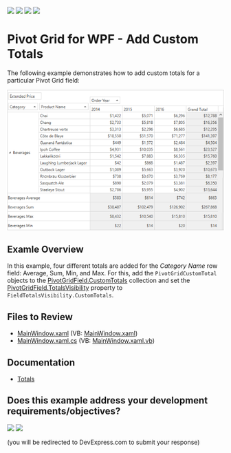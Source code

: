 <!-- default badges list -->
![](https://img.shields.io/endpoint?url=https://codecentral.devexpress.com/api/v1/VersionRange/128578344/22.2.2%2B)
[![](https://img.shields.io/badge/Open_in_DevExpress_Support_Center-FF7200?style=flat-square&logo=DevExpress&logoColor=white)](https://supportcenter.devexpress.com/ticket/details/E2135)
[![](https://img.shields.io/badge/📖_How_to_use_DevExpress_Examples-e9f6fc?style=flat-square)](https://docs.devexpress.com/GeneralInformation/403183)
[![](https://img.shields.io/badge/💬_Leave_Feedback-feecdd?style=flat-square)](#does-this-example-address-your-development-requirementsobjectives)
<!-- default badges end -->

# Pivot Grid for WPF - Add Custom Totals

The following example demonstrates how to add custom totals for a particular Pivot Grid field:

![Pivot Grid](./image/pivotgrid.png)

## Examle Overview

In this example, four different totals are added for the _Category Name_ row field: Average, Sum, Min, and Max. For this, add the `PivotGridCustomTotal` objects to the [PivotGridField.CustomTotals](https://docs.devexpress.com/WPF/DevExpress.Xpf.PivotGrid.PivotGridField.CustomTotals?p=netframework) collection and set the [PivotGridField.TotalsVisibility](https://docs.devexpress.com/WPF/DevExpress.Xpf.PivotGrid.PivotGridField.TotalsVisibility?p=netframework) property to `FieldTotalsVisibility.CustomTotals`.

## Files to Review

* [MainWindow.xaml](./CS/HowToAddCustomTotals/MainWindow.xaml) (VB: [MainWindow.xaml](./VB/HowToAddCustomTotals/MainWindow.xaml))
* [MainWindow.xaml.cs](./CS/HowToAddCustomTotals/MainWindow.xaml.cs) (VB: [MainWindow.xaml.vb](./VB/HowToAddCustomTotals/MainWindow.xaml.vb))

## Documentation

- [Totals](https://docs.devexpress.com/WPF/8057/controls-and-libraries/pivot-grid/data-shaping/aggregation/totals?p=netframework)



<!-- feedback -->
## Does this example address your development requirements/objectives?

[<img src="https://www.devexpress.com/support/examples/i/yes-button.svg"/>](https://www.devexpress.com/support/examples/survey.xml?utm_source=github&utm_campaign=wpf-pivot-grid-add-custom-totals&~~~was_helpful=yes) [<img src="https://www.devexpress.com/support/examples/i/no-button.svg"/>](https://www.devexpress.com/support/examples/survey.xml?utm_source=github&utm_campaign=wpf-pivot-grid-add-custom-totals&~~~was_helpful=no)

(you will be redirected to DevExpress.com to submit your response)
<!-- feedback end -->
